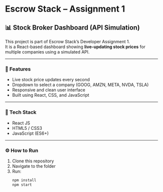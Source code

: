 # Escrow Stack – Assignment 1

## 📊 Stock Broker Dashboard (API Simulation)

This project is part of Escrow Stack’s Developer Assignment 1.  
It is a React-based dashboard showing **live-updating stock prices** for multiple companies using a simulated API.

---

### 🚀 Features
- Live stock price updates every second  
- Dropdown to select a company (GOOG, AMZN, META, NVDA, TSLA)  
- Responsive and clean user interface  
- Built using React, CSS, and JavaScript  

---

### 🧠 Tech Stack
- React JS  
- HTML5 / CSS3  
- JavaScript (ES6+)  

---

### ⚙️ How to Run
1. Clone this repository  
2. Navigate to the folder  
3. Run:
   ```bash
   npm install
   npm start
